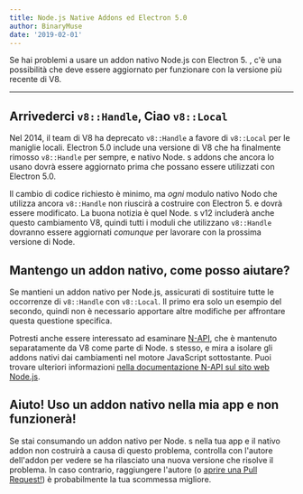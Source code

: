 ```yaml
---
title: Node.js Native Addons ed Electron 5.0
author: BinaryMuse
date: '2019-02-01'
---
```


Se hai problemi a usare un addon nativo Node.js con Electron 5. , c'è una possibilità che deve essere aggiornato per funzionare con la versione più recente di V8.

---

## Arrivederci `v8::Handle`, Ciao `v8::Local`

Nel 2014, il team di V8 ha deprecato `v8::Handle` a favore di `v8::Local` per le maniglie locali. Electron 5.0 include una versione di V8 che ha finalmente rimosso `v8::Handle` per sempre, e nativo Node. s addons che ancora lo usano dovrà essere aggiornato prima che possano essere utilizzati con Electron 5.0.

Il cambio di codice richiesto è minimo, ma *ogni* modulo nativo Nodo che utilizza ancora `v8::Handle` non riuscirà a costruire con Electron 5. e dovrà essere modificato. La buona notizia è quel Node. s v12 includerà anche questo cambiamento V8, quindi tutti i moduli che utilizzano `v8::Handle` dovranno essere aggiornati *comunque* per lavorare con la prossima versione di Node.

## Mantengo un addon nativo, come posso aiutare?

Se mantieni un addon nativo per Node.js, assicurati di sostituire tutte le occorrenze di `v8::Handle` con `v8::Local`. Il primo era solo un esempio del secondo, quindi non è necessario apportare altre modifiche per affrontare questa questione specifica.

Potresti anche essere interessato ad esaminare [N-API](https://nodejs.org/api/n-api.html), che è mantenuto separatamente da V8 come parte di Node. s stesso, e mira a isolare gli addons nativi dai cambiamenti nel motore JavaScript sottostante. Puoi trovare ulteriori informazioni [nella documentazione N-API sul sito web Node.js](https://nodejs.org/api/n-api.html#n_api_n_api).

## Aiuto! Uso un addon nativo nella mia app e non funzionerà!

Se stai consumando un addon nativo per Node. s nella tua app e il nativo addon non costruirà a causa di questo problema, controlla con l'autore dell'addon per vedere se ha rilasciato una nuova versione che risolve il problema. In caso contrario, raggiungere l'autore (o [aprire una Pull Request!](https://help.github.com/articles/about-pull-requests/)) è probabilmente la tua scommessa migliore.
